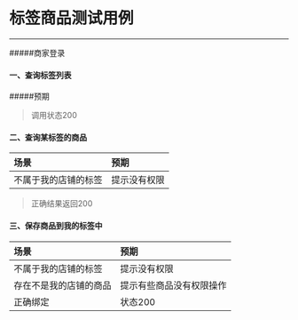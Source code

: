 # 标签商品测试用例

---
#####商家登录
#### 一、查询标签列表
#####预期
> 调用状态200

#### 二、查询某标签的商品

| 场景| 预期| 
| :--- | :--- | 
| 不属于我的店铺的标签| 提示没有权限 | 
> 正确结果返回200

#### 三、保存商品到我的标签中

| 场景| 预期| 
| :--- | :--- | 
| 不属于我的店铺的标签| 提示没有权限 | 
| 存在不是我的店铺的商品| 提示有些商品没有权限操作 | 
| 正确绑定| 状态200 | 

















